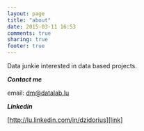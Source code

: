 ```yaml
---
layout: page
title: "about"
date: 2015-03-11 16:53
comments: true
sharing: true
footer: true
---
```


Data junkie interested in data based projects.


***Contact me***


email: [dm@datalab.lu][email]


***Linkedin***


[http://lu.linkedin.com/in/dzidorius][link]


[link]:http://lu.linkedin.com/in/dzidorius
[email]:dm@datalab.lu
